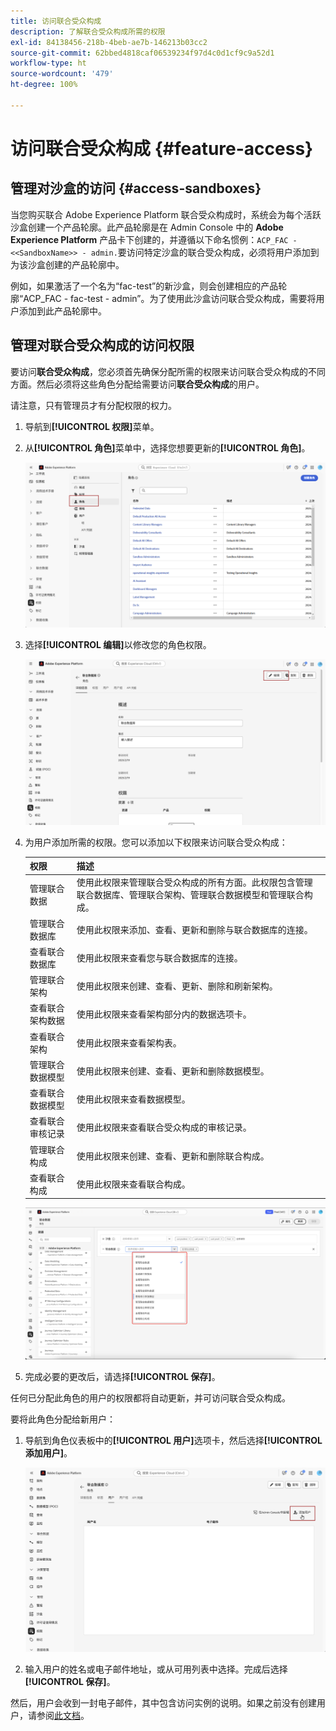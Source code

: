 ```yaml
---
title: 访问联合受众构成
description: 了解联合受众构成所需的权限
exl-id: 84138456-218b-4beb-ae7b-146213b03cc2
source-git-commit: 62bbed4818caf06539234f97d4c0d1cf9c9a52d1
workflow-type: ht
source-wordcount: '479'
ht-degree: 100%

---
```


# 访问联合受众构成 {#feature-access}

## 管理对沙盒的访问 {#access-sandboxes}

当您购买联合 Adobe Experience Platform 联合受众构成时，系统会为每个活跃沙盒创建一个产品轮廓。此产品轮廓是在 Admin Console 中的 **Adobe Experience Platform** 产品卡下创建的，并遵循以下命名惯例：`ACP_FAC - <<SandboxName>> - admin.`要访问特定沙盒的联合受众构成，必须将用户添加到为该沙盒创建的产品轮廓中。

例如，如果激活了一个名为“fac-test”的新沙盒，则会创建相应的产品轮廓“ACP_FAC - fac-test - admin”。为了使用此沙盒访问联合受众构成，需要将用户添加到此产品轮廓中。

## 管理对联合受众构成的访问权限

要访问&#x200B;**联合受众构成**，您必须首先确保分配所需的权限来访问联合受众构成的不同方面。然后必须将这些角色分配给需要访问&#x200B;**联合受众构成**&#x200B;的用户。

请注意，只有管理员才有分配权限的权力。

1. 导航到&#x200B;**[!UICONTROL 权限]**&#x200B;菜单。

1. 从&#x200B;**[!UICONTROL 角色]**&#x200B;菜单中，选择您想要更新的&#x200B;**[!UICONTROL 角色]**。

   ![](assets/access_fda_1.png)

1. 选择&#x200B;**[!UICONTROL 编辑]**&#x200B;以修改您的角色权限。

   ![](assets/access_fda_2.png)

1. 为用户添加所需的权限。您可以添加以下权限来访问联合受众构成：

   | 权限 | 描述 |
   | ---------- | ----------- |
   | 管理联合数据 | 使用此权限来管理联合受众构成的所有方面。此权限包含管理联合数据库、管理联合架构、管理联合数据模型和管理联合构成。 |
   | 管理联合数据库 | 使用此权限来添加、查看、更新和删除与联合数据库的连接。 |
   | 查看联合数据库 | 使用此权限来查看您与联合数据库的连接。 |
   | 管理联合架构 | 使用此权限来创建、查看、更新、删除和刷新架构。 |
   | 查看联合架构数据 | 使用此权限来查看架构部分内的数据选项卡。 |
   | 查看联合架构 | 使用此权限来查看架构表。 |
   | 管理联合数据模型 | 使用此权限来创建、查看、更新和删除数据模型。 |
   | 查看联合数据模型 | 使用此权限来查看数据模型。 |
   | 查看联合审核记录 | 使用此权限来查看联合受众构成的审核记录。 |
   | 管理联合构成 | 使用此权限来创建、查看、更新和删除联合构成。 |
   | 查看联合构成 | 使用此权限来查看联合构成。 |

   ![](assets/permissions.png)

1. 完成必要的更改后，请选择&#x200B;**[!UICONTROL 保存]**。

任何已分配此角色的用户的权限都将自动更新，并可访问联合受众构成。

要将此角色分配给新用户：

1. 导航到角色仪表板中的&#x200B;**[!UICONTROL 用户]**&#x200B;选项卡，然后选择&#x200B;**[!UICONTROL 添加用户]**。

   ![](assets/access_fda_4.png)

1. 输入用户的姓名或电子邮件地址，或从可用列表中选择。完成后选择&#x200B;**[!UICONTROL 保存]**。

<!-- Alternatively, you can assign one of the pre-existing roles to the users, depending on what permissions they need. For more information on assigning pre-existing roles to a user, please read the [guide on managing users for a product profile](https://experienceleague.adobe.com/en/docs/experience-platform/access-control/ui/users).

| Role name | Permissions |
| --------- | ----------- |
| FAC Data Managers | <ul><li>Manage Federated Compositions</li><li>View Federated Databases</li><li>View Federated Schemas</li><li>View Federated Schema Data</li><li>View Federated Data Models</li></ul> |
| FAC Composition Managers | <ul><li>Manage Federated Compositions</li></ul> |
| FAC Administrators | <ul><li>Manage Federated Data</li></ul> | -->

然后，用户会收到一封电子邮件，其中包含访问实例的说明。如果之前没有创建用户，请参阅[此文档](https://experienceleague.adobe.com/zh-hans/docs/experience-platform/access-control/abac/permissions-ui/users)。
